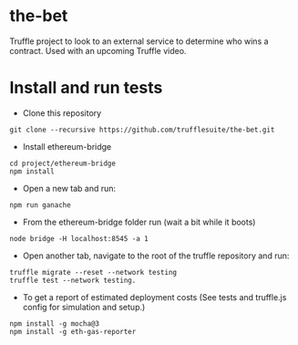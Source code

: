 # the-bet
Truffle project to look to an external service to determine who wins a contract. Used with an upcoming Truffle video.

# Install and run tests
+ Clone this repository
```shell
git clone --recursive https://github.com/trufflesuite/the-bet.git
```

+ Install ethereum-bridge
```shell
cd project/ethereum-bridge
npm install
```

+ Open a new tab and run:
```shell
npm run ganache
```

+ From the ethereum-bridge folder run (wait a bit while it boots)
```shell
node bridge -H localhost:8545 -a 1
```

+ Open another tab, navigate to the root of the truffle repository and run:
```shell
truffle migrate --reset --network testing
truffle test --network testing.
```

+ To get a report of estimated deployment costs (See tests and truffle.js config for simulation and setup.)
```shell
npm install -g mocha@3
npm install -g eth-gas-reporter
```



